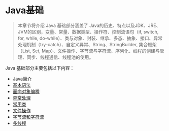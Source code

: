 # Java基础

> 本章节将介绍 Java 基础部分涵盖了 Java的历史、特点以及JDK、JRE、JVM的区别，变量、常量、数据类型、操作符、控制流语句（if, switch, for, while, do-while）、类与对象、封装、继承、多态、抽象、接口、异常处理机制（try-catch）、自定义异常、String、StringBuilder, 集合框架（List, Set, Map）、文件操作、字节流与字符流、序列化、线程的创建与管理、同步、线程通信、线程池的使用。

Java 基础部分主要包括以下内容：
- [Java简介](./01-Java基础/01-Java简介.md)
- [基本语法]()
- [面向对象编程]()
- [异常处理]()
- [常用类]()
- [文件操作]()
- [字节流和字符流]()
- [多线程]()
